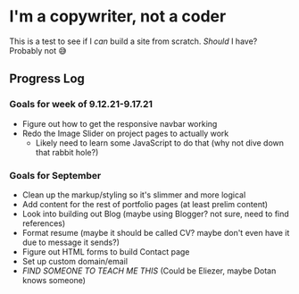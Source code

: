 # I'm a copywriter, not a coder
This is a test to see if I _can_ build a site from scratch. _Should_ I have? Probably not 😅

## Progress Log

### Goals for week of 9.12.21-9.17.21
- Figure out how to get the responsive navbar working
- Redo the Image Slider on project pages to actually work
  - Likely need to learn some JavaScript to do that (why not dive down that rabbit hole?)

### Goals for September
- Clean up the markup/styling so it's slimmer and more logical
- Add content for the rest of portfolio pages (at least prelim content)
- Look into building out Blog (maybe using Blogger? not sure, need to find references)
- Format resume (maybe it should be called CV? maybe don't even have it due to message it sends?)
- Figure out HTML forms to build Contact page
- Set up custom domain/email
- *FIND SOMEONE TO TEACH ME THIS* (Could be Eliezer, maybe Dotan knows someone)